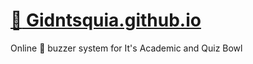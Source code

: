 # [:link: Gidntsquia.github.io](https://gidntsquia.github.io/)
Online :rotating_light:  buzzer system for It's Academic and Quiz Bowl 
